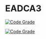 # EADCA3

[![Code Grade](https://api.codiga.io/project/30417/score/svg)](https://app.codiga.io/public/project/30417/EADCA3/dashboard)

[![Code Grade](https://api.codiga.io/project/30417/status/svg)](https://app.codiga.io/public/project/30417/EADCA3/dashboard)
